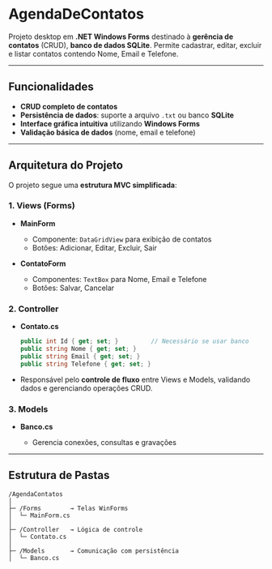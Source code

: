 
# AgendaDeContatos

Projeto desktop em **.NET Windows Forms** destinado à **gerência de contatos** (CRUD), **banco de dados SQLite**. Permite cadastrar, editar, excluir e listar contatos contendo Nome, Email e Telefone.

---

## Funcionalidades

* **CRUD completo de contatos**
* **Persistência de dados**: suporte a arquivo `.txt` ou banco **SQLite**
* **Interface gráfica intuitiva** utilizando **Windows Forms**
* **Validação básica de dados** (nome, email e telefone)

---

## Arquitetura do Projeto

O projeto segue uma **estrutura MVC simplificada**:

### 1. Views (Forms)

* **MainForm**

  * Componente: `DataGridView` para exibição de contatos
  * Botões: Adicionar, Editar, Excluir, Sair

* **ContatoForm**

  * Componentes: `TextBox` para Nome, Email e Telefone
  * Botões: Salvar, Cancelar

### 2. Controller

* **Contato.cs**

  ```csharp
  public int Id { get; set; }         // Necessário se usar banco
  public string Nome { get; set; }
  public string Email { get; set; }
  public string Telefone { get; set; }
  ```

* Responsável pelo **controle de fluxo** entre Views e Models, validando dados e gerenciando operações CRUD.

### 3. Models

* **Banco.cs**

  * Gerencia conexões, consultas e gravações

---

## Estrutura de Pastas

```
/AgendaContatos
│
├─ /Forms        → Telas WinForms
│  └─ MainForm.cs
│
├─ /Controller   → Lógica de controle
│  └─ Contato.cs
│
├─ /Models       → Comunicação com persistência
│  └─ Banco.cs
```
